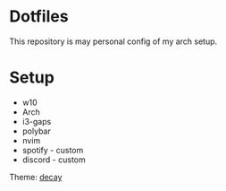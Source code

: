 # Dotfiles
This repository is may personal config of my arch setup.

# Setup
+ w10
+ Arch
+ i3-gaps
+ polybar
+ nvim
+ spotify - custom
+ discord - custom

Theme: [decay](https://github.com/decaycs)

